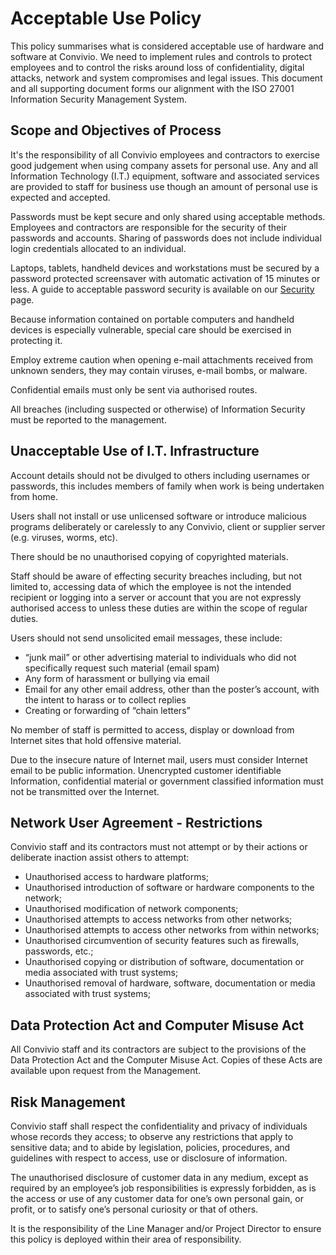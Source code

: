 # Acceptable Use Policy

This policy summarises what is considered acceptable use of hardware and software at Convivio. We need to implement rules and controls to protect employees and to control the risks around loss of confidentiality, digital attacks, network and system compromises and legal issues. This document and all supporting document forms our alignment with the ISO 27001 Information Security Management System.

## Scope and Objectives of Process

It's the responsibility of all Convivio employees and contractors to exercise good judgement when using company assets for personal use. Any and all Information Technology \(I.T.\) equipment, software and associated services are provided to staff for business use though an amount of personal use is expected and accepted.

Passwords must be kept secure and only shared using acceptable methods. Employees and contractors are responsible for the security of their passwords and accounts. Sharing of passwords does not include individual login credentials allocated to an individual.

Laptops, tablets, handheld devices and workstations must be secured by a password protected screensaver with automatic activation of 15 minutes or less. A guide to acceptable password security is available on our [Security](../../../client-projects/digital-service-standards/delivery-methodologies/automation/security-standards.md) page.

Because information contained on portable computers and handheld devices is especially vulnerable, special care should be exercised in protecting it.

Employ extreme caution when opening e-mail attachments received from unknown senders, they may contain viruses, e-mail bombs, or malware.

Confidential emails must only be sent via authorised routes.

All breaches \(including suspected or otherwise\) of Information Security must be reported to the management.

## Unacceptable Use of I.T. Infrastructure

Account details should not be divulged to others including usernames or passwords, this includes members of family when work is being undertaken from home.

Users shall not install or use unlicensed software or introduce malicious programs deliberately or carelessly to any Convivio, client or supplier server \(e.g. viruses, worms, etc\).

There should be no unauthorised copying of copyrighted materials.

Staff should be aware of effecting security breaches including, but not limited to, accessing data of which the employee is not the intended recipient or logging into a server or account that you are not expressly authorised access to unless these duties are within the scope of regular duties.

Users should not send unsolicited email messages, these include:

* “junk mail” or other advertising material to individuals who did not specifically request such material \(email spam\) 
* Any form of harassment or bullying via email 
* Email for any other email address, other than the poster’s account, with the intent to harass or to collect replies 
* Creating or forwarding of “chain letters”

No member of staff is permitted to access, display or download from Internet sites that hold offensive material.

Due to the insecure nature of Internet mail, users must consider Internet email to be public information. Unencrypted customer identifiable Information, confidential material or government classified information must not be transmitted over the Internet.

## Network User Agreement - Restrictions

Convivio staff and its contractors must not attempt or by their actions or deliberate inaction assist others to attempt:

* Unauthorised access to hardware platforms; 
* Unauthorised introduction of software or hardware components to the network; 
* Unauthorised modification of network components; 
* Unauthorised attempts to access networks from other networks; 
* Unauthorised attempts to access other networks from within networks; 
* Unauthorised circumvention of security features such as firewalls, passwords, etc.; 
* Unauthorised copying or distribution of software, documentation or media associated with trust systems; 
* Unauthorised removal of hardware, software, documentation or media associated with trust systems;

## Data Protection Act and Computer Misuse Act

All Convivio staff and its contractors are subject to the provisions of the Data Protection Act and the Computer Misuse Act. Copies of these Acts are available upon request from the Management.

## Risk Management

Convivio staff shall respect the confidentiality and privacy of individuals whose records they access; to observe any restrictions that apply to sensitive data; and to abide by legislation, policies, procedures, and guidelines with respect to access, use or disclosure of information.

The unauthorised disclosure of customer data in any medium, except as required by an employee’s job responsibilities is expressly forbidden, as is the access or use of any customer data for one’s own personal gain, or profit, or to satisfy one’s personal curiosity or that of others.

It is the responsibility of the Line Manager and/or Project Director to ensure this policy is deployed within their area of responsibility.

